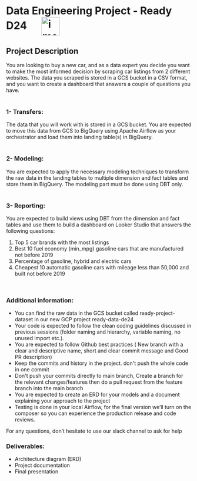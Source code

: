 # Data Engineering Project - Ready D24 &nbsp; &nbsp; &nbsp;<img align="center" width="50" alt="image" src="https://github.com/Ready-Talent/data-engineering-project-template/assets/70844012/4c10ad15-6b48-4ce3-9829-9e823191b410">

## Project Description 
You are looking to buy a new car, and as a data expert you decide you want to make the most informed decision by scraping car listings from 2 different websites. The data you scraped is stored in a GCS bucket in a CSV format, and you want to create a dashboard that answers a couple of questions you have.
<br>
<br>

### 1- Transfers:
The data that you will work with is stored in a GCS bucket. You are expected to move this data from GCS to BigQuery using Apache Airflow as your orchestrator and load them into landing table(s) in BigQuery.
<br>
<br>

### 2- Modeling:
You are expected to apply the necessary modeling techniques to transform the raw data in the landing tables to multiple dimension and fact tables and store them in BigQuery. The modeling part must be done using DBT only.
<br>
<br>

### 3- Reporting:
You are expected to build views using DBT from the dimension and fact tables and use them to build a dashboard on Looker Studio that answers the following questions: 

1. Top 5 car brands with the most listings
2. Best 10 fuel economy (min_mpg) gasoline cars that are manufactured not before 2019
3. Percentage of gasoline, hybrid and electric cars
4. Cheapest 10 automatic gasoline cars with mileage less than 50,000 and built not before 2019
<br>

### Additional information:
- You can find the raw data in the GCS bucket called ready-project-dataset in our new GCP project ready-data-de24
- Your code is expected to follow the clean coding guidelines discussed in previous sessions (folder naming and hierarchy, variable naming, no unused import etc.).
- You are expected to follow Github best practices ( New branch with a clear and descriptive name, short and clear commit message and Good PR description)
- Keep the commits and history in the project. don't push the whole code in one commit
- Don't push your commits directly to main branch, Create a branch for the relevant changes/features then do a pull request from the feature branch into the main branch
- You are expected to create an ERD for your models and a document explaining your approach to the project
- Testing is done in your local Airflow, for the final version we’ll turn on the composer so you can experience the production release and code reviews.

For any questions, don’t hesitate to use our slack channel to ask for help

### Deliverables:
- Architecture diagram (ERD)
- Project documentation
- Final presentation
